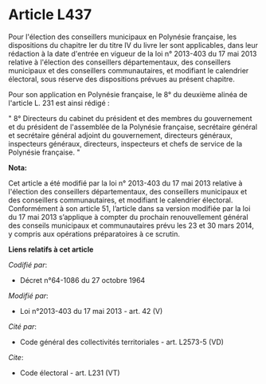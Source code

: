 # Article L437

Pour l'élection des conseillers municipaux en Polynésie française, les dispositions du chapitre Ier du titre IV du livre Ier
sont applicables, dans leur rédaction à la date d'entrée en vigueur de la loi n° 2013-403 du 17 mai 2013 relative à
l'élection des conseillers départementaux, des conseillers municipaux et des conseillers communautaires, et modifiant le
calendrier électoral, sous réserve des dispositions prévues au présent chapitre. 

Pour son application en Polynésie française, le 8° du deuxième alinéa de l'article L. 231 est ainsi rédigé : 

" 8° Directeurs du cabinet du président et des membres du gouvernement et du président de l'assemblée de la Polynésie
française, secrétaire général et secrétaire général adjoint du gouvernement, directeurs généraux, inspecteurs généraux,
directeurs, inspecteurs et chefs de service de la Polynésie française. "

**Nota:**

Cet article a été modifié par la loi n° 2013-403 du 17 mai 2013 relative à l'élection des conseillers départementaux, des
conseillers municipaux et des conseillers communautaires, et modifiant le calendrier électoral. Conformément à son article
51, l’article dans sa version modifiée par la loi du 17 mai 2013 s’applique à compter du prochain renouvellement général des
conseils municipaux et communautaires prévu les 23 et 30 mars 2014, y compris aux opérations préparatoires à ce scrutin.

**Liens relatifs à cet article**

_Codifié par_:

  - Décret n°64-1086 du 27 octobre 1964

_Modifié par_:

  - Loi n°2013-403 du 17 mai 2013 - art. 42 (V)

_Cité par_:

  - Code général des collectivités territoriales - art. L2573-5 (VD)

_Cite_:

  - Code électoral - art. L231 (VT)
